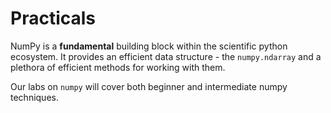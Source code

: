 # Practicals

NumPy is a **fundamental** building block within the scientific python ecosystem.  It provides an efficient data structure - the `numpy.ndarray` and a plethora of efficient methods for working with them.  

Our labs on `numpy` will cover both beginner and intermediate numpy techniques.
